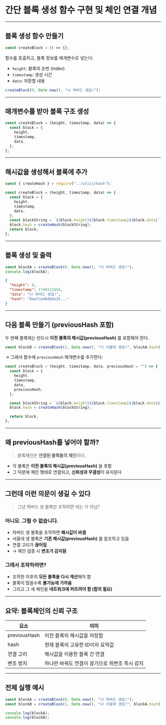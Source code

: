 # 간단 블록 생성 함수 구현 및 체인 연결 개념

---

## 블록 생성 함수 만들기

```js
const createBlock = () => {};
```

함수를 호출하고, 블록 정보를 매개변수로 넣는다:

- `height`: 블록의 순번 (index)
- `timestamp`: 생성 시간
- `data`: 저장할 내용

```js
createBlock(0, Date.now(), "나 하버드 생임!");
```

---

## 매개변수를 받아 블록 구조 생성

```js
const createBlock = (height, timestamp, data) => {
  const block = {
    height,
    timestamp,
    data,
  };
};
```

---

## 해시값을 생성해서 블록에 추가

```js
const { createHash } = require("../utils/hash");

const createBlock = (height, timestamp, data) => {
  const block = {
    height,
    timestamp,
    data,
  };
  const blockString = `${block.height}${block.timestamp}${block.data}`;
  block.hash = createHash(blockString);
  return block;
};
```

---

## 블록 생성 및 출력

```js
const blockA = createBlock(0, Date.now(), "나 하버드 생임!");
console.log(blockA);
```

```json
{
  "height": 0,
  "timestamp": 1740123456,
  "data": "나 하버드 생임!",
  "hash": "8aafce46db8a25..."
}
```

---

## 다음 블록 만들기 (previousHash 포함)

두 번째 블록에는 반드시 **이전 블록의 해시값(previousHash)** 를 포함해야 한다.

```js
const blockB = createBlock(1, Date.now(), "나 서울대 생임!", blockA.hash);
```

→ 그래서 함수에 `previousHash` 매개변수를 추가한다:

```js
const createBlock = (height, timestamp, data, previousHash = "") => {
  const block = {
    height,
    timestamp,
    data,
    previousHash,
  };

  const blockString = `${block.height}${block.timestamp}${block.data}${block.previousHash}`;
  block.hash = createHash(blockString);

  return block;
};
```

---

## 왜 previousHash를 넣어야 할까?

> 블록체인은 **연결된 블록들의 체인**이다.

- 각 블록은 **이전 블록의 해시값(previousHash)** 을 포함
- 그 덕분에 체인 형태로 연결되고, **신뢰성과 무결성**이 유지된다

---

## 그런데 이런 의문이 생길 수 있다

> 그냥 하버드 생 블록만 조작하면 되는 거 아님?

### 아니요. 그럴 수 없습니다.

- 하버드 생 블록을 조작하면 **해시값이 바뀜**
- 서울대 생 블록은 **기존 해시값(previousHash)** 를 참조하고 있음
- 연결 고리가 **끊어짐**
- → 체인 검증 시 **변조가 감지됨**

### 그래서 조작하려면?

- 조작한 이후의 **모든 블록을 다시 계산**해야 함
- 블록이 많을수록 **불가능에 가까움**
- 그리고 그 새 체인을 **네트워크에 퍼뜨려야 함 (합의 필요)**

---

## 요약: 블록체인의 신뢰 구조

| 요소         | 의미                                           |
| ------------ | ---------------------------------------------- |
| previousHash | 이전 블록의 해시값을 저장함                    |
| hash         | 현재 블록의 고유한 ID이자 요약값               |
| 연결 고리    | 해시값을 이용한 블록 간 연결                   |
| 변조 방지    | 하나만 바꿔도 연결이 끊기므로 위변조 즉시 감지 |

---

## 전체 실행 예시

```js
const blockA = createBlock(0, Date.now(), "나 하버드 생임!");
const blockB = createBlock(1, Date.now(), "나 서울대 생임!", blockA.hash);

console.log(blockA);
console.log(blockB);
```
